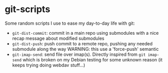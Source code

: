 # git-scripts

Some random scripts I use to ease my day-to-day life with git:

-	`git-dist-commit`: commit in a main repo using submodules with
	a nice recap message about modified submodules
-	`git-dist-push`: push commit to a remote repo, pushing any
	needed submodule along the way
	WARNING: this use a 'force-push' semantic
-	`git-imap-send`: send file over imap(s). Directly inspired from
	`git imap-send` which is broken on my Debian testing for some
	unknown reason (it keeps trying doing webdav stuff...)
